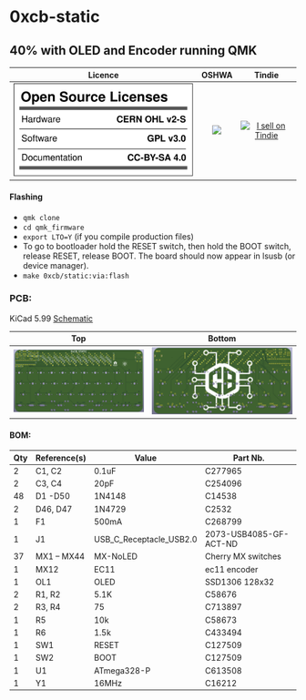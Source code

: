 # 0xcb-static
## 40% with OLED and Encoder running QMK

Licence | OSHWA | Tindie
:-------------------------:|:-------------------------:|:-------------------------:
![](https://github.com/0xCB-dev/0xcb-static/blob/main/LICENSE.svg) | [![](https://github.com/0xCB-dev/0xcb-static/blob/main/PCB/rev3.0/OSHWA.svg)](https://certification.oshwa.org/de000113.html) | <a href="https://www.tindie.com/stores/0xcb/?ref=offsite_badges&utm_source=sellers_conorlburns&utm_medium=badges&utm_campaign=badge_large"><img src="https://d2ss6ovg47m0r5.cloudfront.net/badges/tindie-larges.png" alt="I sell on Tindie" width="200" height="104"></a>

#### Flashing

* `qmk clone`
* `cd qmk_firmware`
* `export LTO=Y` (if you compile production files)
* To go to bootloader hold the RESET switch, then hold the BOOT switch, release RESET, release BOOT.
The board should now appear in lsusb (or device manager).
* `make 0xcb/static:via:flash`

### PCB:
KiCad 5.99
[Schematic](https://github.com/0xCB-dev/0xcb-static/blob/main/PCB/rev1.0/Schematic-Static.pdf)

Top | Bottom
:-------------------------:|:-------------------------:
![](https://github.com/0xCB-dev/0xcb-static/blob/main/PCB/rev1.0/top.png)  |  ![](https://github.com/0xCB-dev/0xcb-static/blob/main/PCB/rev1.0/bottom.png)

#### BOM:
|Qty|Reference(s)|Value                  |Part Nb.              |
|---|------------|-----------------------|----------------------|
|2  |C1, C2      |0.1uF                  |C277965               |
|2  |C3, C4      |20pF                   |C254096               |
|48 |D1 -D50     |1N4148                 |C14538                |
|2  |D46, D47    |1N4729                 |C2532                 |
|1  |F1          |500mA                  |C268799               |
|1  |J1          |USB_C_Receptacle_USB2.0|2073-USB4085-GF-ACT-ND|
|37 |MX1 – MX44  |MX-NoLED               |Cherry MX switches    |
|1  |MX12        |EC11                   |ec11 encoder          |
|1  |OL1         |OLED                   |SSD1306 128x32        |
|2  |R1, R2      |5.1K                   |C58676                |
|2  |R3, R4      |75                     |C713897               |
|1  |R5          |10k                    |C58673                |
|1  |R6          |1.5k                   |C433494               |
|1  |SW1         |RESET                  |C127509               |
|1  |SW2         |BOOT                   |C127509               |
|1  |U1          |ATmega328-P            |C613508               |
|1  |Y1          |16MHz                  |C16212                |